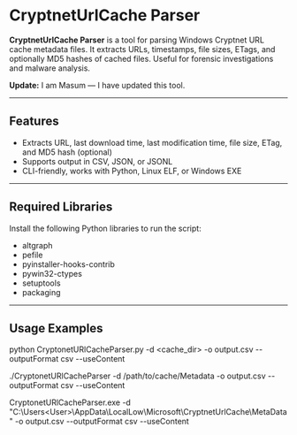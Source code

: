 # CryptnetUrlCache Parser

**CryptnetUrlCache Parser** is a tool for parsing Windows Cryptnet URL cache metadata files. It extracts URLs, timestamps, file sizes, ETags, and optionally MD5 hashes of cached files. Useful for forensic investigations and malware analysis.

**Update:** I am Masum — I have updated this tool.

---

## Features

- Extracts URL, last download time, last modification time, file size, ETag, and MD5 hash (optional)
- Supports output in CSV, JSON, or JSONL
- CLI-friendly, works with Python, Linux ELF, or Windows EXE

---

## Required Libraries

Install the following Python libraries to run the script:

- altgraph
- pefile
- pyinstaller-hooks-contrib
- pywin32-ctypes
- setuptools
- packaging

---

## Usage Examples

python CryptonetURlCacheParser.py -d <cache_dir> -o output.csv --outputFormat csv --useContent

./CryptonetURlCacheParser -d /path/to/cache/Metadata -o output.csv --outputFormat csv --useContent

CryptonetURlCacheParser.exe -d "C:\Users\<User>\AppData\LocalLow\Microsoft\CryptnetUrlCache\MetaData" -o output.csv --outputFormat csv --useContent
